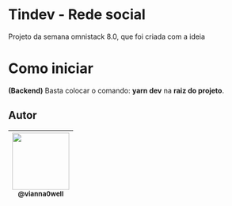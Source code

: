 
# Tindev - Rede social
Projeto da semana omnistack 8.0, que foi criada com a ideia


# Como iniciar
**(Backend)** Basta colocar o comando: **yarn dev** na **raiz do projeto**.


## Autor

| [<img src="https://avatars3.githubusercontent.com/u/41162196?s=460&v=4" width=115><br><sub>@vianna0well</sub>](https://github.com/Vianna0well) |
| :---: |
